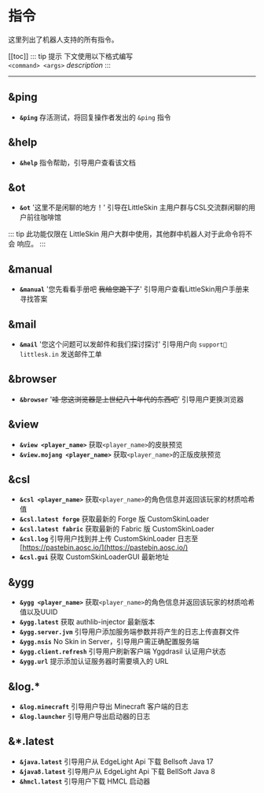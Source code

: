 # 指令
这里列出了机器人支持的所有指令。


[[toc]]
::: tip 提示
下文使用以下格式编写  
`<command> <args>` *description*
:::

---
## &ping
- **`&ping`** 存活测试，将回复操作者发出的 `&ping` 指令

## &help
- **`&help`** 指令帮助，引导用户查看该文档

## &ot
- **`&ot`**  '这里不是闲聊的地方！' 引导在LittleSkin 主用户群与CSL交流群闲聊的用户前往咖啡馆

::: tip
此功能仅限在 LittleSkin 用户大群中使用，其他群中机器人对于此命令将不会 响应。
:::

## &manual
- **`&manual`** '您先看看手册吧 ~~我给您跪下了~~' 引导用户查看LittleSkin用户手册来寻找答案

## &mail
- **`&mail`** '您这个问题可以发邮件和我们探讨探讨' 引导用户向 `support📧littlesk.in` 发送邮件工单

## &browser
- **`&browser`** '~~哇 您这浏览器是上世纪八十年代的东西吧~~' 引导用户更换浏览器

## &view
- **`&view <player_name>`** 获取`<player_name>`的皮肤预览
- **`&view.mojang <player_name>`** 获取`<player_name>`的正版皮肤预览

## &csl
- **`&csl <player_name>`** 获取`<player_name>`的角色信息并返回该玩家的材质哈希值
- **`&csl.latest forge`** 获取最新的 Forge 版 CustomSkinLoader
- **`&csl.latest fabric`** 获取最新的 Fabric 版 CustomSkinLoader
- **`&csl.log`** 引导用户找到并上传 CustomSkinLoader 日志至 [https://pastebin.aosc.io/](https://pastebin.aosc.io/)
- **`&csl.gui`** 获取 CustomSkinLoaderGUI 最新地址

## &ygg
- **`&ygg <player_name>`** 获取`<player_name>`的角色信息并返回该玩家的材质哈希值以及UUID
- **`&ygg.latest`** 获取 authlib-injector 最新版本
- **`&ygg.server.jvm`** 引导用户添加服务端参数并将产生的日志上传直群文件
- **`&ygg.nsis`** No Skin in Server，引导用户需正确配置服务端
- **`&ygg.client.refresh`** 引导用户刷新客户端 Yggdrasil 认证用户状态
- **`&ygg.url`** 提示添加认证服务器时需要填入的 URL

## &log.*
- **`&log.minecraft`** 引导用户导出 Minecraft 客户端的日志
- **`&log.launcher`** 引导用户导出启动器的日志

## &*.latest
- **`&java.latest`** 引导用户从 EdgeLight Api 下载 Bellsoft Java 17
- **`&java8.latest`** 引导用户从 EdgeLight Api 下载 BellSoft Java 8
- **`&hmcl.latest`** 引导用户下载 HMCL 启动器
